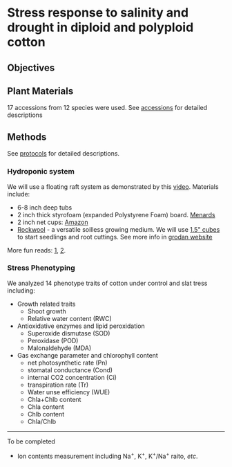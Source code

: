 # Stress response to salinity and drought in diploid and polyploid cotton
## Objectives
## Plant Materials
17 accessions from 12 species were used. See [accessions](accessions.md) for detailed descriptions
## Methods
See [protocols](protocols.md) for detailed descriptions.
### Hydroponic system
We will use a floating raft system as demonstrated by this [video](https://www.youtube.com/watch?v=6-ou5iUHtvg). Materials include:
* 6-8 inch deep tubs
* 2 inch thick styrofoam (expanded Polystyrene Foam) board. [Menards](https://www.menards.com/main/building-materials/insulation/insulation-panels/expanded-polystyrene-foam-insulation-2-x-4-x-8-r-8/p-1444435971902-c-5779.htm?tid=9154814912926552425&ipos=11) 
* 2 inch net cups: [Amazon](https://www.amazon.com/gp/product/B01EQFGS6O/ref=oh_aui_detailpage_o00_s00?ie=UTF8&psc=1)
* [Rockwool](https://en.wikipedia.org/wiki/Mineral_wool) - a versatile soilless growing medium. We will use [1.5" cubes](https://www.amazon.com/gp/product/B016AXFAY6/ref=s9_acsd_hps_bw_c_x_1_w) to start seedlings and root cuttings. See more info in [grodan website](http://grodan101.com)

More fun reads: [1](https://www.hydroponics-simplified.com/support-files/mini-lettuce-raft-pdf.pdf), [2](https://www.extension.iastate.edu/forestry/tri_state/tristate_2014/talks/PDFs/Aquaponic_System_Design_and_Management.pdf).
### Stress Phenotyping
We analyzed 14 phenotype traits of cotton under control and slat tress including:
* Growth related traits
  * Shoot growth
  * Relative water content (RWC)
* Antioxidative enzymes and lipid peroxidation 
  * Superoxide dismutase (SOD)
  * Peroxidase (POD)
  * Malonaldehyde (MDA)
* Gas exchange parameter and chlorophyll content
  * net photosynthetic rate (Pn)
  * stomatal conductance (Cond)
  * internal CO2 concentration (Ci) 
  * transpiration rate (Tr)
  * Water unse efficiency (WUE)
  * Chla+Chlb content
  * Chla content
  * Chlb content
  * Chla/Chlb
_ _ _
 To be completed
* Ion contents measurement including Na<sup>+</sup>, K<sup>+</sup>, K<sup>+</sup>/Na<sup>+</sup> raito, *etc*.
